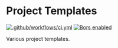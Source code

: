 # Project Templates

[![.github/workflows/ci.yml](https://github.com/EFanZh/Project-Templates/workflows/.github/workflows/ci.yml/badge.svg)](https://github.com/EFanZh/Project-Templates/actions?query=workflow%3A.github%2Fworkflows%2Fci.yml)
[![Bors enabled](https://bors.tech/images/badge_small.svg)](https://app.bors.tech/repositories/23700)

Various project templates.
